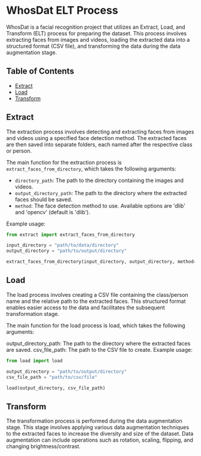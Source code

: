 
# WhosDat ELT Process

WhosDat is a facial recognition project that utilizes an Extract, Load, and Transform (ELT) process for preparing the dataset. This process involves extracting faces from images and videos, loading the extracted data into a structured format (CSV file), and transforming the data during the data augmentation stage.

## Table of Contents

- [Extract](#extract)
- [Load](#load)
- [Transform](#transform)

## Extract

The extraction process involves detecting and extracting faces from images and videos using a specified face detection method. The extracted faces are then saved into separate folders, each named after the respective class or person.

The main function for the extraction process is `extract_faces_from_directory`, which takes the following arguments:

- `directory_path`: The path to the directory containing the images and videos.
- `output_directory_path`: The path to the directory where the extracted faces should be saved.
- `method`: The face detection method to use. Available options are 'dlib' and 'opencv' (default is 'dlib').

Example usage:

```python
from extract import extract_faces_from_directory

input_directory = "path/to/data/directory"
output_directory = "path/to/output/directory"

extract_faces_from_directory(input_directory, output_directory, method='dlib')

```

## Load
The load process involves creating a CSV file containing the class/person name and the relative path to the extracted faces. This structured format enables easier access to the data and facilitates the subsequent transformation stage.

The main function for the load process is load, which takes the following arguments:

output_directory_path: The path to the directory where the extracted faces are saved.
csv_file_path: The path to the CSV file to create.
Example usage:

```python
from load import load

output_directory = "path/to/output/directory"
csv_file_path = "path/to/csv/file"

load(output_directory, csv_file_path)

```

## Transform

The transformation process is performed during the data augmentation stage. This stage involves applying various data augmentation techniques to the extracted faces to increase the diversity and size of the dataset. Data augmentation can include operations such as rotation, scaling, flipping, and changing brightness/contrast.
